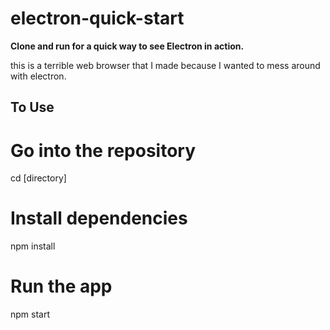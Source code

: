 # electron-quick-start

**Clone and run for a quick way to see Electron in action.**

this is a terrible web browser that I made because I wanted to mess around with electron.

## To Use

# Go into the repository
cd [directory]
# Install dependencies
npm install
# Run the app
npm start
